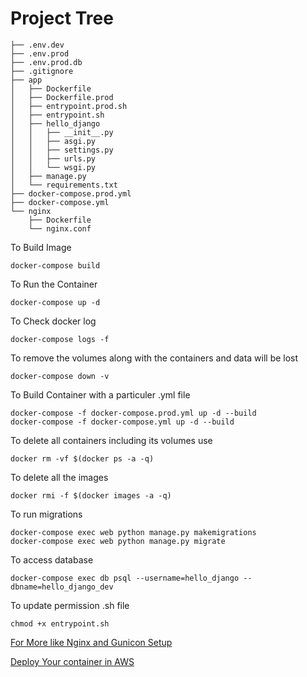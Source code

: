 # Project Tree

```
├── .env.dev
├── .env.prod
├── .env.prod.db
├── .gitignore
├── app
│   ├── Dockerfile
│   ├── Dockerfile.prod
│   ├── entrypoint.prod.sh
│   ├── entrypoint.sh
│   ├── hello_django
│   │   ├── __init__.py
│   │   ├── asgi.py
│   │   ├── settings.py
│   │   ├── urls.py
│   │   └── wsgi.py
│   ├── manage.py
│   └── requirements.txt
├── docker-compose.prod.yml
├── docker-compose.yml
└── nginx
    ├── Dockerfile
    └── nginx.conf
```


To Build Image
```
docker-compose build
```

To Run the Container
```
docker-compose up -d
```

To Check docker log
```
docker-compose logs -f
```

To remove the volumes along with the containers and data will be lost
```
docker-compose down -v
```

To Build Container with a particuler .yml file
```
docker-compose -f docker-compose.prod.yml up -d --build
docker-compose -f docker-compose.yml up -d --build
```

To delete all containers including its volumes use
```
docker rm -vf $(docker ps -a -q)
```

To delete all the images
```
docker rmi -f $(docker images -a -q)
```


To run migrations
```
docker-compose exec web python manage.py makemigrations
docker-compose exec web python manage.py migrate
```

To access database
```
docker-compose exec db psql --username=hello_django --dbname=hello_django_dev
```

To update permission .sh file
```
chmod +x entrypoint.sh
```

[For More like Nginx and Gunicon Setup](https://testdriven.io/blog/dockerizing-django-with-postgres-gunicorn-and-nginx/)

[Deploy Your container in AWS](https://testdriven.io/blog/django-docker-https-aws/)
